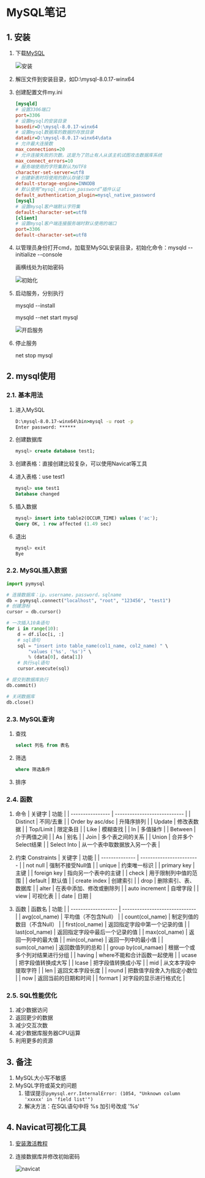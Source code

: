 # MySQL笔记

## 1. 安装

1. 下载[MySQL](https://dev.mysql.com/downloads/mysql/)

    ![安装](../images/mysql-web.png)

2. 解压文件到安装目录，如D:\mysql-8.0.17-winx64

3. 创建配置文件my.ini

    ```ini
    [mysqld]
    # 设置3306端口
    port=3306
    # 设置mysql的安装目录
    basedir=D:\mysql-8.0.17-winx64
    # 设置mysql数据库的数据的存放目录
    datadir=D:\mysql-8.0.17-winx64\data
    # 允许最大连接数
    max_connections=20
    # 允许连接失败的次数。这是为了防止有人从该主机试图攻击数据库系统
    max_connect_errors=10
    # 服务端使用的字符集默认为UTF8
    character-set-server=utf8
    # 创建新表时将使用的默认存储引擎
    default-storage-engine=INNODB
    # 默认使用“mysql_native_password”插件认证
    default_authentication_plugin=mysql_native_password
    [mysql]
    # 设置mysql客户端默认字符集
    default-character-set=utf8
    [client]
    # 设置mysql客户端连接服务端时默认使用的端口
    port=3306
    default-character-set=utf8

    ```

4. 以管理员身份打开cmd，加载至MySQL安装目录，初始化命令：mysqld --initialize --console

    画横线处为初始密码

    ![初始化](../images/2019-09-17-20-23-54.png)

5. 启动服务，分别执行

   mysqld --install

   mysqld --net start mysql

   ![开启服务](../images/2019-09-17-20-26-10.png)

6. 停止服务

    net stop mysql

## 2. mysql使用

### 2.1. 基本用法

1. 进入MySQL

    ```cmd
    D:\mysql-8.0.17-winx64\bin>mysql -u root -p
    Enter password: ******
    ```

2. 创建数据库

    ```sql
    mysql> create database test1;
    ```

3. 创建表格：直接创建比较复杂，可以使用Navicat等工具
4. 进入表格：use test1

    ```sql
    mysql> use test1
    Database changed
    ```

5. 插入数据

    ```sql
    mysql> insert into table2(OCCUR_TIME) values ('ac');
    Query OK, 1 row affected (1.49 sec)
    ```

6. 退出

    ```sql
    mysql> exit
    Bye
    ```

### 2.2. MySQL插入数据

```python
import pymysql

# 连接数据库：ip，username，password，sqlname
db = pymysql.connect("localhost", "root", "123456", "test1")
# 创建游标
cursor = db.cursor()

# 一次插入10条语句
for i in range(10):
    d = df.iloc[i, :]
    # sql语句
    sql = "insert into table_name(col1_name, col2_name) " \
        "values ('%s', '%s')" \
        % (data[0], data[1])
    # 执行sql语句
    cursor.execute(sql)

# 提交到数据库执行
db.commit()

# 关闭数据库
db.close()
```

### 2.3. MySQL查询

1. 查找

    ```sql
    select 列名 from 表名
    ```

2. 筛选

    ```sql
    where 筛选条件
    ```

3. 排序

### 2.4. 函数

1. 命令
    | 关键字           | 功能                         |
    | ---------------- | ---------------------------- |
    | Distinct         | 不同/去重                    |
    | Order by asc/dsc | 升降序排列                   |
    | Update           | 修改表数据                   |
    | Top/Limit        | 限定条目                     |
    | Like             | 模糊查找                     |
    | In               | 多值操作                     |
    | Between          | 介于两值之间                 |
    | As               | 别名                         |
    | Join             | 多个表之间的关系             |
    | Union            | 合并多个Select结果           |
    | Select Into      | 从一个表中取数据放入另一个表 |
2. 约束 Constraints
    | 关键字         | 功能                     |
    | -------------- | ------------------------ |
    | not null       | 强制不接受Null值         |
    | unique         | 约束唯一标识             |
    | primary key    | 主键                     |
    | foreign key    | 指向另一个表中的主键     |
    | check          | 用于限制列中值的范围     |
    | default        | 默认值                   |
    | create index   | 创建索引                 |
    | drop           | 删除索引、表、数据库     |
    | alter          | 在表中添加、修改或删除列 |
    | auto increment | 自增字段                 |
    | view           | 可视化表                 |
    | date           | 日期                     |

3. 函数
    | 函数名              | 功能                           |
    | ------------------- | ------------------------------ |
    | avg(col_name)       | 平均值（不包含Null）           |
    | count(col_name)     | 制定列值的数目（不含Null）     |
    | first(col_name)     | 返回指定字段中第一个记录的值   |
    | last(col_name)      | 返回指定字段中最后一个记录的值 |
    | max(col_name)       | 返回一列中的最大值             |
    | min(col_name)       | 返回一列中的最小值             |
    | sum(col_name)       | 返回数值列的总和               |
    | group by(col_namae) | 根据一个或多个列对结果进行分组 |
    | having              | where不能和合计函数一起使用    |
    | ucase               | 把字段值转换成大写             |
    | lcase               | 把字段值转换成小写             |
    | mid                 | 从文本字段中提取字符           |
    | len                 | 返回文本字段长度               |
    | round               | 把数值字段舍入为指定小数位     |
    | now                 | 返回当前的日期和时间           |
    | formart             | 对字段的显示进行格式化         |

### 2.5. SQL性能优化

1. 减少数据访问
2. 返回更少的数据
3. 减少交互次数
4. 减少数据库服务器CPU运算
5. 利用更多的资源

## 3. 备注

1. MySQL大小写不敏感
2. MySQL字符或英文的问题
   1. 错误提示`pymysql.err.InternalError: (1054, "Unknown column 'xxxxx' in 'field list'")`
   2. 解决方法：在SQL语句中将 %s 加引号改成 '%s'

## 4. Navicat可视化工具

1. [安装激活教程](https://www.jianshu.com/p/5f693b4c9468)
2. 连接数据库并修改初始密码

   ![navicat](../images/2019-09-17-20-31-35.png)

